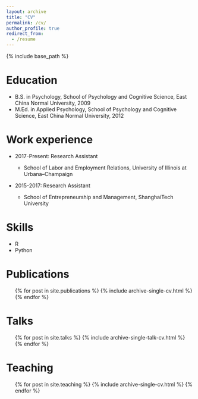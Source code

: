 ```yaml
---
layout: archive
title: "CV"
permalink: /cv/
author_profile: true
redirect_from:
  - /resume
---
```


{% include base_path %}

Education
======
* B.S. in Psychology, School of Psychology and Cognitive Science, East China Normal University, 2009
* M.Ed. in Applied Psychology, School of Psychology and Cognitive Science, East China Normal University, 2012

Work experience
======
* 2017-Present: Research Assistant
  * School of Labor and Employment Relations, University of Illinois at Urbana–Champaign

* 2015-2017: Research Assistant
  * School of Entrepreneurship and Management, ShanghaiTech University
  
Skills
======
* R
* Python

Publications
======
  <ul>{% for post in site.publications %}
    {% include archive-single-cv.html %}
  {% endfor %}</ul>
  
Talks
======
  <ul>{% for post in site.talks %}
    {% include archive-single-talk-cv.html %}
  {% endfor %}</ul>
  
Teaching
======
  <ul>{% for post in site.teaching %}
    {% include archive-single-cv.html %}
  {% endfor %}</ul>
